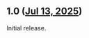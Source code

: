## 1.0 ([Jul 13, 2025](https://github.com/ramensoftware/windhawk-mods/blob/a096805885bace28a660707aa7e215ca6cf237e3/mods/search-menu-inspect-helper.wh.cpp))

Initial release.
